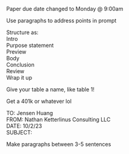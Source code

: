 Paper due date changed to Monday @ 9:00am
 
Use paragraphs to address points in prompt
 
Structure as:  
Intro  
Purpose statement  
Preview  
Body  
Conclusion  
Review  
Wrap it up
   

Give your table a name, like table 1!
 
Get a 401k or whatever lol
 
TO: Jensen Huang  
FROM: Nathan Ketterlinus Consulting LLC  
DATE: 10/2/23  
SUBJECT:
 
Make paragraphs between 3-5 sentences